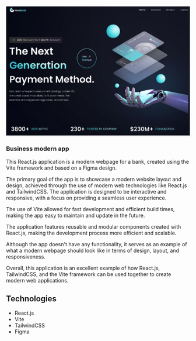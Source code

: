 ![hoo bank](./src/assets/3.png)

### Business modern app

This React.js application is a modern webpage for a bank, created using the Vite framework and based on a Figma design.

 The primary goal of the app is to showcase a modern website layout and design, achieved through the use of modern web technologies like React.js and TailwindCSS. The application is designed to be interactive and responsive, with a focus on providing a seamless user experience. 
 
 The use of Vite allowed for fast development and efficient build times, making the app easy to maintain and update in the future. 
 
 The application features reusable and modular components created with React.js, making the development process more efficient and scalable. 
 
 Although the app doesn't have any functionality, it serves as an example of what a modern webpage should look like in terms of design, layout, and responsiveness. 
 
 Overall, this application is an excellent example of how React.js, TailwindCSS, and the Vite framework can be used together to create modern web applications.

 ## Technologies

 * React.js
 * Vite
 * TailwindCSS
 * Figma